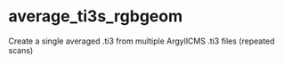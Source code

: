 # average_ti3s_rgbgeom
Create a single averaged .ti3 from multiple ArgyllCMS .ti3 files (repeated scans)
